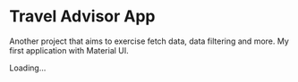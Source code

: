 # Travel Advisor App

Another project that aims to exercise fetch data, data filtering and more. My first application with Material UI.

Loading...